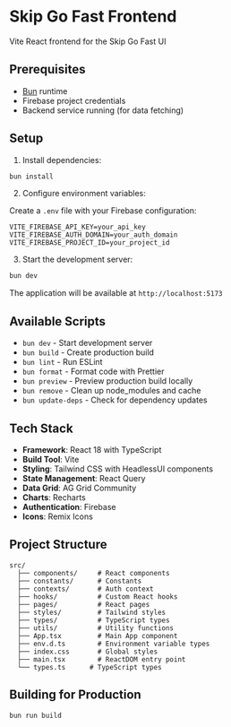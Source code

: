 # Skip Go Fast Frontend

Vite React frontend for the Skip Go Fast UI

## Prerequisites

- [Bun](https://bun.sh/) runtime
- Firebase project credentials
- Backend service running (for data fetching)

## Setup

1. Install dependencies:

```bash
bun install
```

2. Configure environment variables:

Create a `.env` file with your Firebase configuration:

```env
VITE_FIREBASE_API_KEY=your_api_key
VITE_FIREBASE_AUTH_DOMAIN=your_auth_domain
VITE_FIREBASE_PROJECT_ID=your_project_id
```

3. Start the development server:

```bash
bun dev
```

The application will be available at `http://localhost:5173`

## Available Scripts

- `bun dev` - Start development server
- `bun build` - Create production build
- `bun lint` - Run ESLint
- `bun format` - Format code with Prettier
- `bun preview` - Preview production build locally
- `bun remove` - Clean up node_modules and cache
- `bun update-deps` - Check for dependency updates

## Tech Stack

- **Framework**: React 18 with TypeScript
- **Build Tool**: Vite
- **Styling**: Tailwind CSS with HeadlessUI components
- **State Management**: React Query
- **Data Grid**: AG Grid Community
- **Charts**: Recharts
- **Authentication**: Firebase
- **Icons**: Remix Icons

## Project Structure

```
src/
  ├── components/     # React components
  ├── constants/      # Constants
  ├── contexts/       # Auth context
  ├── hooks/          # Custom React hooks
  ├── pages/          # React pages
  ├── styles/         # Tailwind styles
  ├── types/          # TypeScript types
  ├── utils/          # Utility functions
  ├── App.tsx         # Main App component
  ├── env.d.ts        # Environment variable types
  ├── index.css       # Global styles
  ├── main.tsx        # ReactDOM entry point
  └── types.ts      # TypeScript types
```

## Building for Production

```bash
bun run build
```
